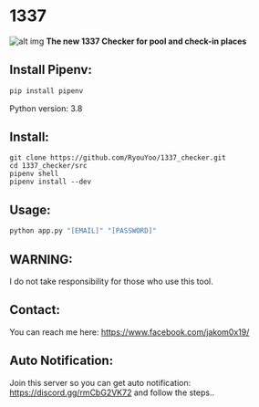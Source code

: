 # 1337
![alt img](https://steamuserimages-a.akamaihd.net/ugc/257085621762792178/95129443448D239196EEB866E383AB19A779E89E/)
**The new 1337 Checker for pool and check-in places**

## Install Pipenv:

```python
pip install pipenv
```
Python version: 3.8

## Install:

```
git clone https://github.com/RyouYoo/1337_checker.git
cd 1337_checker/src
pipenv shell
pipenv install --dev
```

## Usage:

```python
python app.py "[EMAIL]" "[PASSWORD]"
```

## WARNING:

I do not take responsibility for those who use this tool.

## Contact:

You can reach me here: https://www.facebook.com/jakom0x19/

## Auto Notification:

Join this server so you can get auto notification: https://discord.gg/rmCbG2VK72 and follow the steps..
